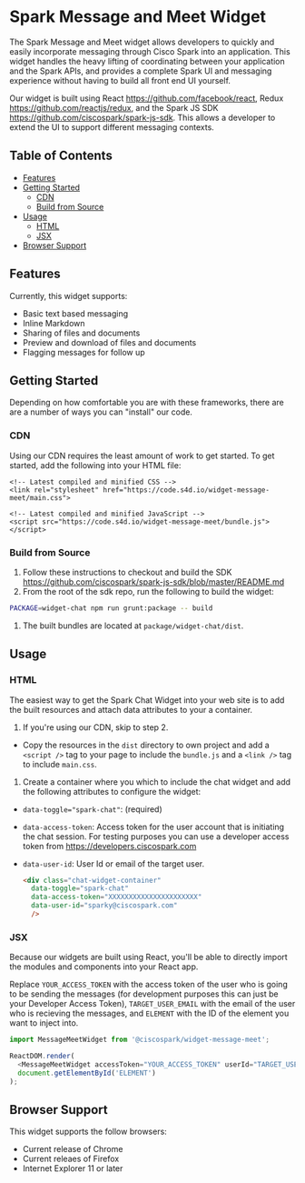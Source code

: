 # Spark Message and Meet Widget

The Spark Message and Meet widget allows developers to quickly and easily incorporate messaging through Cisco Spark into an application. This widget handles the heavy lifting of coordinating between your application and the Spark APIs, and provides a complete Spark UI and messaging experience without having to build all front end UI yourself.

Our widget is built using React <https://github.com/facebook/react>, Redux <https://github.com/reactjs/redux>, and the Spark JS SDK <https://github.com/ciscospark/spark-js-sdk>. This allows a developer to extend the UI to support different messaging contexts.

## Table of Contents
-   [Features](#features)
-   [Getting Started](#getting-started)
    -   [CDN](#cdn)
    -   [Build from Source](#build-from-source)
-   [Usage](#usage)
    -   [HTML](#html)
    -   [JSX](#jsx)
-   [Browser Support](#browser-support)

## Features

Currently, this widget supports:
-   Basic text based messaging
-   Inline Markdown
-   Sharing of files and documents
-   Preview and download of files and documents
-   Flagging messages for follow up

## Getting Started

Depending on how comfortable you are with these frameworks, there are are a number of ways you can "install" our code.

### CDN

Using our CDN requires the least amount of work to get started. To get started, add the following into your HTML file:
```
<!-- Latest compiled and minified CSS -->
<link rel="stylesheet" href="https://code.s4d.io/widget-message-meet/main.css">

<!-- Latest compiled and minified JavaScript -->
<script src="https://code.s4d.io/widget-message-meet/bundle.js"></script>
```

### Build from Source

1.  Follow these instructions to checkout and build the SDK <https://github.com/ciscospark/spark-js-sdk/blob/master/README.md>
1.  From the root of the sdk repo, run the following to build the widget:

  ```sh
  PACKAGE=widget-chat npm run grunt:package -- build
  ```
1.  The built bundles are located at `package/widget-chat/dist`.

## Usage

### HTML

The easiest way to get the Spark Chat Widget into your web site is to add the built resources and attach data attributes to your a container.

1.  If you're using our CDN, skip to step 2.
  -  Copy the resources in the `dist` directory to own project and add a `<script />` tag to your page to include the `bundle.js` and a `<link />` tag to include `main.css`.
1.  Create a container where you which to include the chat widget and add the following attributes to configure the widget:
  - `data-toggle="spark-chat"`: (required)
  - `data-access-token`: Access token for the user account that is initiating the chat session. For testing purposes you can use a developer access token from <https://developers.ciscospark.com>
  - `data-user-id`: User Id or email of the target user.

    ```html
    <div class="chat-widget-container"
      data-toggle="spark-chat"
      data-access-token="XXXXXXXXXXXXXXXXXXXXXX"
      data-user-id="sparky@ciscospark.com"
      />
    ```

### JSX

Because our widgets are built using React, you'll be able to directly import the modules and components into your React app.

Replace `YOUR_ACCESS_TOKEN` with the access token of the user who is going to be sending the messages (for development purposes this can just be your Developer Access Token), `TARGET_USER_EMAIL` with the email of the user who is recieving the messages, and `ELEMENT` with the ID of the element you want to inject into.

```javascript
import MessageMeetWidget from '@ciscospark/widget-message-meet';

ReactDOM.render(
  <MessageMeetWidget accessToken="YOUR_ACCESS_TOKEN" userId="TARGET_USER_EMAIL" />,
  document.getElementById('ELEMENT')
);
```

## Browser Support

This widget supports the follow browsers:
-   Current release of Chrome
-   Current releaes of Firefox
-   Internet Explorer 11 or later
